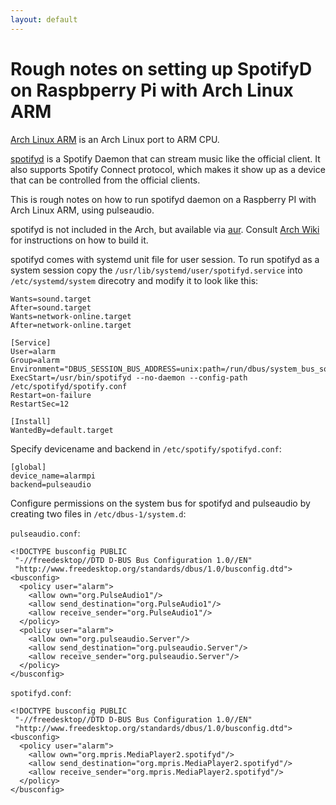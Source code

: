 ```yaml
---
layout: default
---
```


# Rough notes on setting up SpotifyD on Raspbperry Pi with Arch Linux ARM

[Arch Linux ARM](https://archlinuxarm.org/) is an Arch Linux port to ARM CPU.

[spotifyd](https://github.com/Spotifyd/spotifyd) is a Spotify Daemon that can stream music like the official client. It also supports Spotify Connect protocol, which makes it show up as a device that can be controlled from the official clients.

This is rough notes on how to run spotifyd daemon on a Raspberry PI with Arch Linux ARM, using pulseaudio.

spotifyd is not included in the Arch, but available via [aur](https://aur.archlinux.org/packages/spotifyd/). Consult [Arch Wiki](https://wiki.archlinux.org/index.php/Arch_User_Repository) for instructions on how to build it.

spotifyd comes with systemd unit file for user session. To run spotifyd as a system session copy the `/usr/lib/systemd/user/spotifyd.service` into `/etc/systemd/system` direcotry and modify it to look like this:

```
Wants=sound.target
After=sound.target
Wants=network-online.target
After=network-online.target

[Service]
User=alarm
Group=alarm
Environment="DBUS_SESSION_BUS_ADDRESS=unix:path=/run/dbus/system_bus_socket"
ExecStart=/usr/bin/spotifyd --no-daemon --config-path /etc/spotifyd/spotify.conf
Restart=on-failure
RestartSec=12

[Install]
WantedBy=default.target
```

Specify devicename and backend in `/etc/spotify/spotifyd.conf`:

```
[global]
device_name=alarmpi
backend=pulseaudio
```

Configure permissions on the system bus for spotifyd and pulseaudio by creating two files in `/etc/dbus-1/system.d`:

`pulseaudio.conf`:
```
<!DOCTYPE busconfig PUBLIC
 "-//freedesktop//DTD D-BUS Bus Configuration 1.0//EN"
 "http://www.freedesktop.org/standards/dbus/1.0/busconfig.dtd">
<busconfig>
  <policy user="alarm">
    <allow own="org.PulseAudio1"/>
    <allow send_destination="org.PulseAudio1"/>
    <allow receive_sender="org.PulseAudio1"/>
  </policy>
  <policy user="alarm">
    <allow own="org.pulseaudio.Server"/>
    <allow send_destination="org.pulseaudio.Server"/>
    <allow receive_sender="org.pulseaudio.Server"/>
  </policy>
</busconfig>
```

`spotifyd.conf`:
```
<!DOCTYPE busconfig PUBLIC
 "-//freedesktop//DTD D-BUS Bus Configuration 1.0//EN"
 "http://www.freedesktop.org/standards/dbus/1.0/busconfig.dtd">
<busconfig>
  <policy user="alarm">
    <allow own="org.mpris.MediaPlayer2.spotifyd"/>
    <allow send_destination="org.mpris.MediaPlayer2.spotifyd"/>
    <allow receive_sender="org.mpris.MediaPlayer2.spotifyd"/>
  </policy>
</busconfig>
```
